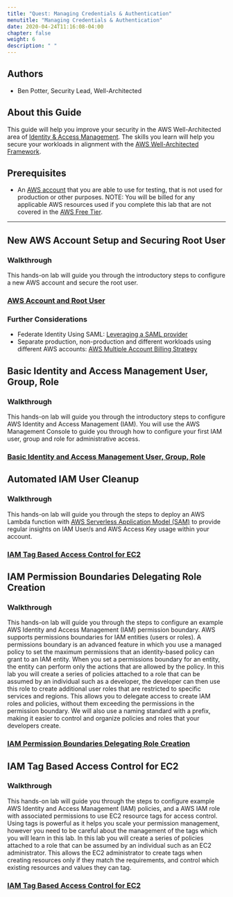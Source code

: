 ```yaml
---
title: "Quest: Managing Credentials & Authentication"
menutitle: "Managing Credentials & Authentication"
date: 2020-04-24T11:16:08-04:00
chapter: false
weight: 6
description: " "
---
```

## Authors

- Ben Potter, Security Lead, Well-Architected

## About this Guide

This guide will help you improve your security in the AWS Well-Architected area of [Identity & Access Management](https://wa.aws.amazon.com/wat.pillar.security.en.html#sec.iaam). The skills you learn will help you secure your workloads in alignment with the [AWS Well-Architected Framework](https://aws.amazon.com/architecture/well-architected/).

## Prerequisites

* An [AWS account](https://portal.aws.amazon.com/gp/aws/developer/registration/index.html) that you are able to use for testing, that is not used for production or other purposes.
NOTE: You will be billed for any applicable AWS resources used if you complete this lab that are not covered in the [AWS Free Tier](https://aws.amazon.com/free/).

***

## New AWS Account Setup and Securing Root User

### Walkthrough

This hands-on lab will guide you through the introductory steps to configure a new AWS account and secure the root user.

### [AWS Account and Root User](/security/100_labs/100_aws_account_and_root_user/)

### Further Considerations

* Federate Identity Using SAML: [Leveraging a SAML provider](https://docs.aws.amazon.com/IAM/latest/UserGuide/id_roles_providers_enable-console-saml.html)
* Separate production, non-production and different workloads using different AWS accounts: [AWS Multiple Account Billing Strategy](https://aws.amazon.com/answers/account-management/aws-multi-account-billing-strategy/)

## Basic Identity and Access Management User, Group, Role

### Walkthrough

This hands-on lab will guide you through the introductory steps to configure AWS Identity and Access Management (IAM).
You will use the AWS Management Console to guide you through how to configure your first IAM user, group and role for administrative access.

### [Basic Identity and Access Management User, Group, Role](/security/100_labs/100_basic_identity_and_access_management_user_group_role/)

## Automated IAM User Cleanup

### Walkthrough
This hands-on lab will guide you through the steps to deploy an AWS Lambda function with [AWS Serverless Application Model (SAM)](https://aws.amazon.com/serverless/sam/) to provide regular insights on IAM User/s and AWS Access Key usage within your account.

### [IAM Tag Based Access Control for EC2](/security/200_labs/200_automated_iam_user_cleanup/)

## IAM Permission Boundaries Delegating Role Creation

### Walkthrough

This hands-on lab will guide you through the steps to configure an example AWS Identity and Access Management (IAM) permission boundary. AWS supports permissions boundaries for IAM entities (users or roles). A permissions boundary is an advanced feature in which you use a managed policy to set the maximum permissions that an identity-based policy can grant to an IAM entity. When you set a permissions boundary for an entity, the entity can perform only the actions that are allowed by the policy.
In this lab you will create a series of policies attached to a role that can be assumed by an individual such as a developer, the developer can then use this role to create additional user roles that are restricted to specific services and regions.
This allows you to delegate access to create IAM roles and policies, without them exceeding the permissions in the permission boundary. We will also use a naming standard with a prefix, making it easier to control and organize policies and roles that your developers create.

### [IAM Permission Boundaries Delegating Role Creation](/security/300_labs/300_iam_permission_boundaries_delegating_role_creation/)

## IAM Tag Based Access Control for EC2

### Walkthrough

This hands-on lab will guide you through the steps to configure example AWS Identity and Access Management (IAM) policies, and a AWS IAM role with associated permissions to use EC2 resource tags for access control. Using tags is powerful as it helps you scale your permission management, however you need to be careful about the management of the tags which you will learn in this lab.
In this lab you will create a series of policies attached to a role that can be assumed by an individual such as an EC2 administrator. This allows the EC2 administrator to create tags when creating resources only if they match the requirements, and control which existing resources and values they can tag.

### [IAM Tag Based Access Control for EC2](/security/300_labs/300_iam_tag_based_access_control_for_ec2/)
